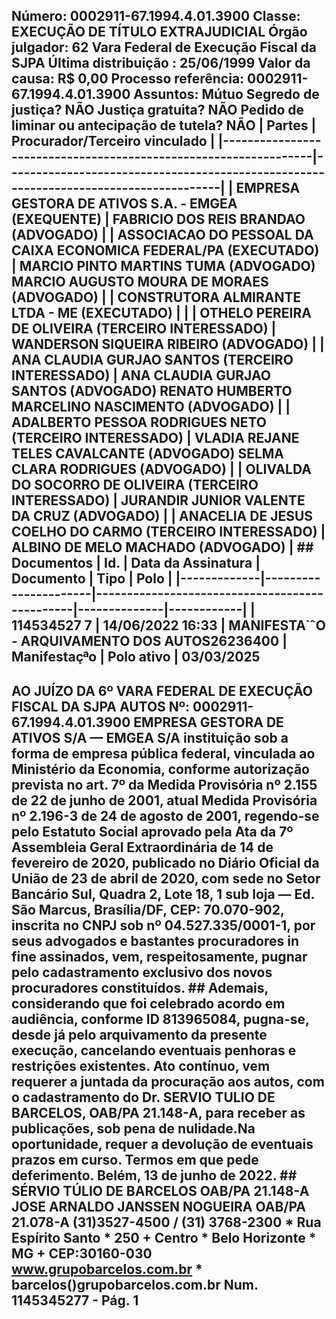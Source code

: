 ## Número: 0002911-67.1994.4.01.3900 Classe: EXECUÇÃO DE TÍTULO EXTRAJUDICIAL Órgão julgador: 62 Vara Federal de Execução Fiscal da SJPA Última distribuição : 25/06/1999 Valor da causa: R$ 0,00 Processo referência: 0002911-67.1994.4.01.3900 Assuntos: Mútuo Segredo de justiça? NÃO Justiça gratuita? NÃO Pedido de liminar ou antecipação de tutela? NÃO | Partes | Procurador/Terceiro vinculado | |-----------------------------------------------------------------|--------------------------------------------------------------------------------------| | EMPRESA GESTORA DE ATIVOS S.A. - EMGEA (EXEQUENTE) | FABRICIO DOS REIS BRANDAO (ADVOGADO) | | ASSOCIACAO DO PESSOAL DA CAIXA ECONOMICA FEDERAL/PA (EXECUTADO) | MARCIO PINTO MARTINS TUMA (ADVOGADO) MARCIO AUGUSTO MOURA DE MORAES (ADVOGADO) | | CONSTRUTORA ALMIRANTE LTDA - ME (EXECUTADO) | | | OTHELO PEREIRA DE OLIVEIRA (TERCEIRO INTERESSADO) | WANDERSON SIQUEIRA RIBEIRO (ADVOGADO) | | ANA CLAUDIA GURJAO SANTOS (TERCEIRO INTERESSADO) | ANA CLAUDIA GURJAO SANTOS (ADVOGADO) RENATO HUMBERTO MARCELINO NASCIMENTO (ADVOGADO) | | ADALBERTO PESSOA RODRIGUES NETO (TERCEIRO INTERESSADO) | VLADIA REJANE TELES CAVALCANTE (ADVOGADO) SELMA CLARA RODRIGUES (ADVOGADO) | | OLIVALDA DO SOCORRO DE OLIVEIRA (TERCEIRO INTERESSADO) | JURANDIR JUNIOR VALENTE DA CRUZ (ADVOGADO) | | ANACELIA DE JESUS COELHO DO CARMO (TERCEIRO INTERESSADO) | ALBINO DE MELO MACHADO (ADVOGADO) | ## Documentos | Id. | Data da Assinatura | Documento | Tipo | Polo | |-------------|----------------------|-----------------------------------------------|--------------|------------| | 114534527 7 | 14/06/2022 16:33 | MANIFESTA˙ˆO - ARQUIVAMENTO DOS AUTOS26236400 | Manifestaçªo | Polo ativo | 03/03/2025

## AO JUÍZO DA 6º VARA FEDERAL DE EXECUÇÃO FISCAL DA SJPA AUTOS Nº: 0002911-67.1994.4.01.3900 EMPRESA GESTORA DE ATIVOS S/A — EMGEA S/A instituição sob a forma de empresa pública federal, vinculada ao Ministério da Economia, conforme autorização prevista no art. 7º da Medida Provisória nº 2.155 de 22 de junho de 2001, atual Medida Provisória nº 2.196-3 de 24 de agosto de 2001, regendo-se pelo Estatuto Social aprovado pela Ata da 7º Assembleia Geral Extraordinária de 14 de fevereiro de 2020, publicado no Diário Oficial da União de 23 de abril de 2020, com sede no Setor Bancário Sul, Quadra 2, Lote 18, 1 sub loja — Ed. São Marcus, Brasília/DF, CEP: 70.070-902, inscrita no CNPJ sob nº 04.527.335/0001-1, por seus advogados e bastantes procuradores in fine assinados, vem, respeitosamente, pugnar pelo cadastramento exclusivo dos novos procuradores constituídos. ## Ademais, considerando que foi celebrado acordo em audiência, conforme ID 813965084, pugna-se, desde já pelo arquivamento da presente execução, cancelando eventuais penhoras e restrições existentes. Ato contínuo, vem requerer a juntada da procuração aos autos, com o cadastramento do Dr. SERVIO TULIO DE BARCELOS, OAB/PA 21.148-A, para receber as publicações, sob pena de nulidade.Na oportunidade, requer a devolução de eventuais prazos em curso. Termos em que pede deferimento. Belém, 13 de junho de 2022. ## SÉRVIO TÚLIO DE BARCELOS OAB/PA 21.148-A JOSE ARNALDO JANSSEN NOGUEIRA OAB/PA 21.078-A (31)3527-4500 / (31) 3768-2300 * Rua Espírito Santo * 250 + Centro * Belo Horizonte * MG + CEP:30160-030 www.grupobarcelos.com.br * barcelos()grupobarcelos.com.br Num. 1145345277 - Pág. 1

